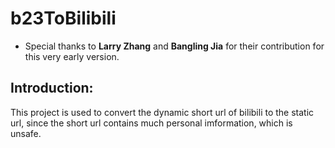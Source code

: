 # b23ToBilibili
* Special thanks to **Larry Zhang** and **Bangling Jia** for their contribution for this very early version.

## Introduction:
This project is used to convert the dynamic short url of bilibili to the static url, since the short url contains much personal imformation, which is unsafe.
